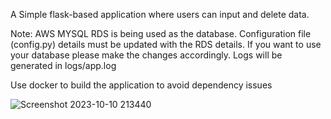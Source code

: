A Simple flask-based application where users can input and delete data.

Note:
AWS MYSQL RDS is being used as the database. Configuration file (config.py) details must be updated with the RDS details. If you want to use your database please make the changes accordingly.
Logs will be generated in logs/app.log

Use docker to build the application to avoid dependency issues


![Screenshot 2023-10-10 213440](https://github.com/kriteshsharma/aaptatt/assets/54682877/827c9032-5808-4a31-a957-46da02bfa813)
